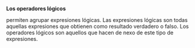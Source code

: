 **Los operadores lógicos**

permiten agrupar expresiones lógicas. Las expresiones lógicas son todas aquellas expresiones que obtienen como resultado verdadero o falso. Los operadores lógicos son aquellos que hacen de nexo de este tipo de expresiones.